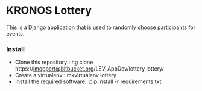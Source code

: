 # KRONOS Lottery #

This is a Django application that is used to randomly choose participants for events.

### Install ###

* Clone this repository::
  hg clone https://lmoppert@bitbucket.org/LEV_AppDev/lottery lottery/
* Create a virtualenv::
  mkvirtualenv lottery
* Install the required software::
  pip install -r requirements.txt

